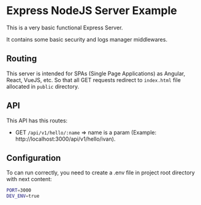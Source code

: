 # Express NodeJS Server Example

This is a very basic functional Express Server.

It contains some basic security and logs manager 
middlewares.

## Routing

This server is intended for SPAs (Single Page Applications) as Angular, React, VueJS, etc. So that all GET requests redirect to `index.html` file allocated in `public` directory.

## API

This API has this routes:

- GET `/api/v1/hello/:name` => name is a param (Example: http://localhost:3000/api/v1/hello/ivan).

## Configuration

To can run correctly, you need to create a .env file in project root directory with next content:

```bash
PORT=3000
DEV_ENV=true
```